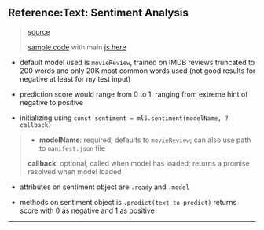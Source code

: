 
## Reference:Text: Sentiment Analysis

> [source](https://learn.ml5js.org/docs/#/reference/sentiment)
>
> [sample code](reference-text-sentiment.html) with main [js here](js/sentiment-v1.js)

* default model used is `movieReview`, trained on IMDB reviews truncated to 200 words and only 20K most common words used (not good results for negative at least for my test input)

* prediction score would range from 0 to 1, ranging from extreme hint of negative to positive

* initializing using `const sentiment = ml5.sentiment(modelName, ?callback)`

> * **modelName**: required, defaults to `movieReview`; can also use path to `manifest.json` file
>
> **callback**: optional, called when model has loaded; returns a promise resolved when model loaded

* attributes on sentiment object are `.ready` and `.model`

* methods on sentiment object is `.predict(text_to_predict)` returns score with 0 as negative and 1 as positive


---
